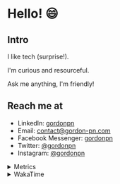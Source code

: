 # Hello! 😄

## Intro

I like tech (surprise!).

I'm curious and resourceful.

Ask me anything, I'm friendly!

## Reach me at

- LinkedIn: [gordonpn](https://www.linkedin.com/in/gordonpn/)
- Email: [contact@gordon-pn.com](mailto:contact@gordon-pn.com)
- Facebook Messenger: [gordonpn](https://www.messenger.com/t/Gordonpn)
- Twitter: [@gordonpn](https://twitter.com/Gordonpn)
- Instagram: [@gordonpn](https://www.instagram.com/gordonpn/)

<details>
  <summary>Metrics</summary>

  <img align="center" src="https://github.com/gordonpn/gordonpn/blob/master/github-metrics.svg" alt="GitHub Metrics">

</details>

<details>
  <summary>WakaTime</summary>

  <!--START_SECTION:waka-->
📊 **This Week I Spent My Time On** 

```text
💬 Programming Languages: 
Java                     3 hrs 11 mins       ████████░░░░░░░░░░░░░░░░░   32.84 % 
TypeScript               2 hrs 59 mins       ████████░░░░░░░░░░░░░░░░░   30.86 % 
Brazil Dependency Config 1 hr 54 mins        █████░░░░░░░░░░░░░░░░░░░░   19.63 % 
Bash                     20 mins             █░░░░░░░░░░░░░░░░░░░░░░░░   03.47 % 
XML                      17 mins             █░░░░░░░░░░░░░░░░░░░░░░░░   03.04 % 

🔥 Editors: 
IntelliJ IDEA            9 hrs 1 min         ███████████████████████░░   93.16 % 
VS Code                  39 mins             ██░░░░░░░░░░░░░░░░░░░░░░░   06.84 % 
```


 Last Updated on 09/08/2024 16:23:50 UTC
<!--END_SECTION:waka-->
</details>
